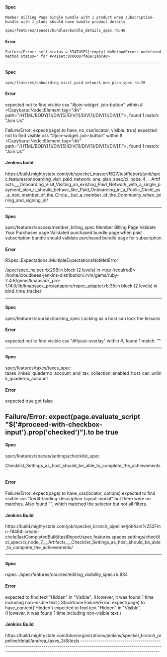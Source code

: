 <h4>Spec</h4>

`Member Billing Page Single bundle with 1 product when subscription-bundle with 1 plans should
have bundle product details`

`spec/features/spaces/bundles/bundle_details_spec.rb:48`

<h4>Error</h4>

`Failure/Error: self.status = STATUSES[:empty]
NoMethodError:
       undefined method status=' for #<Asset:0x00007fa0e72abc48>`

------------------------------------------------------------------------------------------------

<h4>Spec</h4>

`spec/features/onboarding_visit_paid_network_one_plan_spec.rb:28`

<h4>Error</h4>

expected not to find visible css "#join-widget .join-button" within
#<Capybara::Node::Element tag="div" path="/HTML/BODY[1]/DIV[5]/DIV[1]/DIV[1]/DIV[1]/DIV[1]">,
found 1 match: "Join Us"

Failure/Error: expect(page).to have_no_css(locator, visible: true)
  expected not to find visible css "#join-widget .join-button" within
  #<Capybara::Node::Element tag="div" path="/HTML/BODY[1]/DIV[5]/DIV[1]/DIV[1]/DIV[1]/DIV[1]">,
  found 1 match: "Join Us"`

<h4>Jenkins build</h4>
https://build.mightystate.com/job/speckel_master/1627/testReport/junit/spec.features/onboarding_visit_paid_network_one_plan_spec/ci_node_4___Artifacts___Onboarding_Visit_Visiting_an_existing_Paid_Network_with_a_single_payment_plan_it_should_behave_like_Paid_Onboarding_in_a_Public_Circle_as_a_non_member_of_the_Circle__but_a_member_of_the_Community_when_joining_and_signing_in/

---------------------------------------------------------------------------------------------------------------------------------------------------------------------------------------------------------------------
<h4>Spec</h4>
spec/features/spaces/member_billing_spec
Member Billing Page Validate Your Purchases page Validated purchased bundle page when paid subscription bundle should validate purchased bundle page for subscription

<h4>Error</h4>
RSpec::Expectations::MultipleExpectationsNotMetError`

/spec/spec_helper.rb:298:in block (2 levels) in <top (required)>
/home/cloudbees-jenkins-distribution/.rvm/gems/ruby-2.4.6/gems/knapsack_pro-1.14.0/lib/knapsack_pro/adapters/rspec_adapter.rb:35:in block (2 levels) in bind_time_tracker'

------------------------------------------------------------------------------------------------------------------------------------------------------------------------------------------------------------------
<h4>Spec</h4>
 spec/features/courses/locking_spec
 Locking as a host can lock the lessons

<h4>Error</h4>
expected not to find visible css "#flyout-overlay" within #<Capybara::Node::Element tag="body" path="/HTML/BODY[1]">, found 1 match: ""

-------------------------------------------------------------------------------------------------------------------------------------------------------

<h4>Spec</h4>

spec/features/taxes/taxes_spec
taxes_linked_quaderno_account_and_tax_collection_enabled_host_can_unlink_quaderno_account

<h4>Error</h4>
expected true got false

Failure/Error: expect(page.evaluate_script "$('#proceed-with-checkbox-input').prop('checked')").to be true
---------------------------------------------------------------------------------------------------------------------------------------------------------------
<h4>Spec</h4>
spec/features/spaces/settings/checklist_spec

Checklist_Settings_as_host_should_be_able_to_complete_the_achievements`

<h4>Error</h4>
Failure/Error: expect(page).to have_css(locator, options)
  expected to find visible css "#edit-landing-description-layout-modal" but there were no matches. Also found "", which matched the selector but not all filters.

<h4>Jenkins Build</h4>
https://build.mightystate.com/job/speckel_branch_pipeline/job/iain%252Fmn-18464-create-circle/lastCompletedBuild/testReport/spec.features.spaces.settings/checklist_spec/ci_node_7___Artifacts___Checklist_Settings_as_host_should_be_able_to_complete_the_achievements/

-------------------------------------------------------------------------------------------------------------------------------------------------------------------------------------------
<h4>Spec</h4>
rspec ./spec/features/courses/editing_visibility_spec.rb:834

<h4>Error</h4>
expected to find text "Hidden" in "Visible". (However, it was found 1 time including non-visible text.)
Stacktrace
Failure/Error: expect(page).to have_content('Hidden')
  expected to find text "Hidden" in "Visible". (However, it was found 1 time including non-visible text.)

<h4>Jenkins Build</h4>
https://build.mightystate.com/blue/organizations/jenkins/speckel_branch_pipeline/detail/andrea_taxes_3/8/tests
---------------------------------------------------------------------------------------------------------------------------------------------------------------------------------------------------
